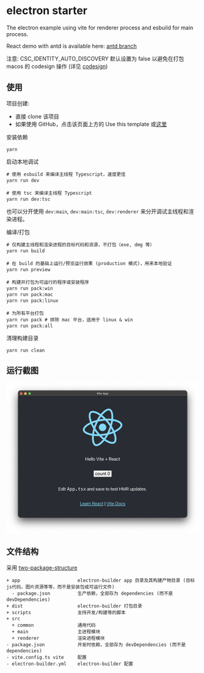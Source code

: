 # electron starter

The electron example using vite for renderer process and esbuild for main process.

React demo with antd is available here: [antd branch](https://github.com/jctaoo/electron-starter/tree/antd)

注意: CSC_IDENTITY_AUTO_DISCOVERY 默认设置为 false 以避免在打包 macos 的 codesign 操作 (详见 [codesign](https://www.electron.build/code-signing))

## 使用
项目创建:
- 直接 clone 该项目
- 如果使用 GitHub，点击该页面上方的 Use this template 或[这里](https://github.com/jctaoo/electron-starter/generate)

安装依赖
```shell
yarn
```
启动本地调试
```shell
# 使用 esbuild 来编译主线程 Typescript，速度更佳
yarn run dev

# 使用 tsc 来编译主线程 Typescript
yarn run dev:tsc
```
也可以分开使用 `dev:main`, `dev:main:tsc`, `dev:renderer` 来分开调试主线程和渲染进程。

编译/打包
```shell
# 仅构建主线程和渲染进程的目标代码和资源，不打包（exe, dmg 等）
yarn run build

# 在 build 的基础上运行/预览运行效果 (production 模式)，用来本地验证
yarn run preview

# 构建并打包为可运行的程序或安装程序
yarn run pack:win
yarn run pack:mac
yarn run pack:linux

# 为所有平台打包
yarn run pack # 排除 mac 平台，适用于 linux & win
yarn run pack:all
```

清理构建目录
```shell
yarn run clean
```
## 运行截图
![screenshot](./screenshot.png)

## 文件结构
采用 [two-package-structure](https://www.electron.build/tutorials/two-package-structure)
```
+ app                     electron-builder app 目录及其构建产物目录 (目标js代码，图片资源等等，而不是安装包或可运行文件)
  - package.json          生产依赖，全部存为 dependencies (而不是 devDependencies)
+ dist                    electron-builder 打包目录
+ scripts                 支持开发/构建等的脚本
+ src      
  + common                通用代码
  + main                  主进程模块
  + renderer              渲染进程模块
- package.json            开发时依赖，全部存为 devDependencies (而不是 dependencies)
- vite.config.ts vite     配置
- electron-builder.yml    electron-builder 配置
```